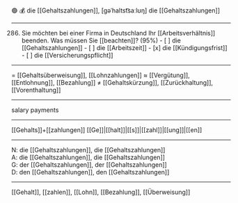 🟢 💰 die [[Gehaltszahlungen]], [gəˈhaltst͡saːlʊŋ]
die [[Gehaltszahlungen]]

---
286. Sie möchten bei einer Firma in Deutschland Ihr [[Arbeitsverhältnis]] beenden. Was müssen Sie [[beachten]]? (95%)
	- [ ] die [[Gehaltszahlungen]]
	- [ ] die [[Arbeitszeit]]
	- [x] die [[Kündigungsfrist]]
	- [ ] die [[Versicherungspflicht]]

---
= [[Gehaltsüberweisung]], [[Lohnzahlungen]]
≈ [[Vergütung]], [[Entlohnung]], [[Bezahlung]]
≠ [[Gehaltskürzung]], [[Zurückhaltung]], [[Vorenthaltung]]

---
salary payments

---
[[Gehalts]]+[[zahlungen]]
[[Ge]]|[[halt]]|[[s]]|[[zahl]]|[[ung]]|[[en]]

---
N: die [[Gehaltszahlungen]], die [[Gehaltszahlungen]]  
A: die [[Gehaltszahlungen]], die [[Gehaltszahlungen]]  
G: der [[Gehaltszahlungen]], der [[Gehaltszahlungen]]  
D: den [[Gehaltszahlungen]], den [[Gehaltszahlungen]]  

---
[[Gehalt]], [[zahlen]], [[Lohn]], [[Bezahlung]], [[Überweisung]]